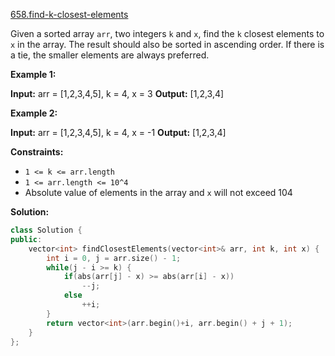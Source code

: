 [658.find-k-closest-elements](https://leetcode.com/problems/find-k-closest-elements/)  

Given a sorted array `arr`, two integers `k` and `x`, find the `k` closest elements to `x` in the array. The result should also be sorted in ascending order. If there is a tie, the smaller elements are always preferred.

**Example 1:**

**Input:** arr = \[1,2,3,4,5\], k = 4, x = 3
**Output:** \[1,2,3,4\]

**Example 2:**

**Input:** arr = \[1,2,3,4,5\], k = 4, x = -1
**Output:** \[1,2,3,4\]

**Constraints:**

*   `1 <= k <= arr.length`
*   `1 <= arr.length <= 10^4`
*   Absolute value of elements in the array and `x` will not exceed 104  



**Solution:**  

```cpp
class Solution {
public:
    vector<int> findClosestElements(vector<int>& arr, int k, int x) {
        int i = 0, j = arr.size() - 1;
        while(j - i >= k) {
            if(abs(arr[j] - x) >= abs(arr[i] - x))
                --j;
            else
                ++i;
        }
        return vector<int>(arr.begin()+i, arr.begin() + j + 1);
    }
};
```
      